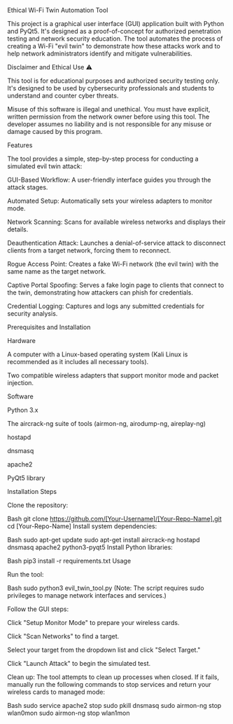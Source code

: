 
Ethical Wi-Fi Twin Automation Tool

This project is a graphical user interface (GUI) application built with Python and PyQt5. It's designed as a proof-of-concept for authorized penetration testing and network security education. The tool automates the process of creating a Wi-Fi "evil twin" to demonstrate how these attacks work and to help network administrators identify and mitigate vulnerabilities.

Disclaimer and Ethical Use ⚠️

This tool is for educational purposes and authorized security testing only. It's designed to be used by cybersecurity professionals and students to understand and counter cyber threats.

Misuse of this software is illegal and unethical. You must have explicit, written permission from the network owner before using this tool. The developer assumes no liability and is not responsible for any misuse or damage caused by this program.

Features

The tool provides a simple, step-by-step process for conducting a simulated evil twin attack:

GUI-Based Workflow: A user-friendly interface guides you through the attack stages.

Automated Setup: Automatically sets your wireless adapters to monitor mode.

Network Scanning: Scans for available wireless networks and displays their details.

Deauthentication Attack: Launches a denial-of-service attack to disconnect clients from a target network, forcing them to reconnect.

Rogue Access Point: Creates a fake Wi-Fi network (the evil twin) with the same name as the target network.

Captive Portal Spoofing: Serves a fake login page to clients that connect to the twin, demonstrating how attackers can phish for credentials.

Credential Logging: Captures and logs any submitted credentials for security analysis.

Prerequisites and Installation

Hardware

A computer with a Linux-based operating system (Kali Linux is recommended as it includes all necessary tools).

Two compatible wireless adapters that support monitor mode and packet injection.

Software

Python 3.x

The aircrack-ng suite of tools (airmon-ng, airodump-ng, aireplay-ng)

hostapd

dnsmasq

apache2

PyQt5 library

Installation Steps

Clone the repository:

Bash
git clone https://github.com/[Your-Username]/[Your-Repo-Name].git
cd [Your-Repo-Name]
Install system dependencies:

Bash
sudo apt-get update
sudo apt-get install aircrack-ng hostapd dnsmasq apache2 python3-pyqt5
Install Python libraries:

Bash
pip3 install -r requirements.txt
Usage

Run the tool:

Bash
sudo python3 evil_twin_tool.py
(Note: The script requires sudo privileges to manage network interfaces and services.)

Follow the GUI steps:

Click "Setup Monitor Mode" to prepare your wireless cards.

Click "Scan Networks" to find a target.

Select your target from the dropdown list and click "Select Target."

Click "Launch Attack" to begin the simulated test.

Clean up: The tool attempts to clean up processes when closed. If it fails, manually run the following commands to stop services and return your wireless cards to managed mode:

Bash
sudo service apache2 stop
sudo pkill dnsmasq
sudo airmon-ng stop wlan0mon
sudo airmon-ng stop wlan1mon
